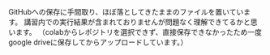 GitHubへの保存に手間取り、ほぼ落としてきたままのファイルを置いています。
講習内での実行結果が含まれておりませんが問題なく理解できてるかと思います。
（colabからレポジトリを選択できず、直接保存できなかったため一度google driveに保存してからアップロードしています。）
